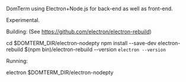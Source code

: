 DomTerm using Electron+Node.js for back-end as well as front-end.

Experimental.

Building:
(See https://github.com/electron/electron-rebuild)

cd $DOMTERM_DIR/electron-nodepty
npm install --save-dev electron-rebuild
$(npm bin)/electron-rebuild --version `electron --version`

Running:

electron $DOMTERM_DIR/electron-nodepty
